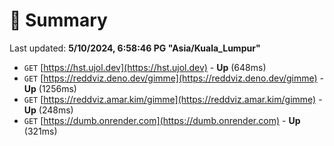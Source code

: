 # 📖 Summary
Last updated: **5/10/2024, 6:58:46 PG "Asia/Kuala_Lumpur"**

- `GET` [https://hst.ujol.dev](https://hst.ujol.dev) - **Up** (648ms)
- `GET` [https://reddviz.deno.dev/gimme](https://reddviz.deno.dev/gimme) - **Up** (1256ms)
- `GET` [https://reddviz.amar.kim/gimme](https://reddviz.amar.kim/gimme) - **Up** (248ms)
- `GET` [https://dumb.onrender.com](https://dumb.onrender.com) - **Up** (321ms)
